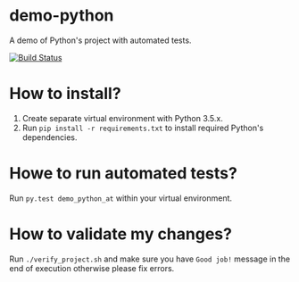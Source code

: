 demo-python
===========
A demo of Python's project with automated tests.

[![Build Status](https://travis-ci.org/tatools/demo-python.svg?branch=master)](https://travis-ci.org/tatools/demo-python)

How to install?
===============
1. Create separate virtual environment with Python 3.5.x.
2. Run `pip install -r requirements.txt` to install required Python's dependencies.

Howe to run automated tests?
============================
Run `py.test demo_python_at` within your virtual environment.
 
How to validate my changes?
===========================
Run `./verify_project.sh` and make sure you have `Good job!` message in the end of execution otherwise please fix errors.
